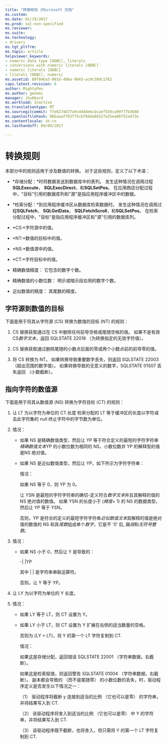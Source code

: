 ```yaml
---
title: "转换规则 |Microsoft 文档"
ms.custom: 
ms.date: 01/19/2017
ms.prod: sql-non-specified
ms.reviewer: 
ms.suite: 
ms.technology:
- drivers
ms.tgt_pltfrm: 
ms.topic: article
helpviewer_keywords:
- numeric data type [ODBC], literals
- conversions with numeric literals [ODBC]
- numeric literals [ODBC]
- literals [ODBC], numeric
ms.assetid: 89f846a3-001d-496a-9843-ac9c38dc1762
caps.latest.revision: 6
author: MightyPen
ms.author: genemi
manager: jhubbard
ms.workload: Inactive
ms.translationtype: MT
ms.sourcegitcommit: f7e6274d77a9cdd4de6cbcaef559ca99f77b3608
ms.openlocfilehash: 06baaaff03f75cbf04da86527a25ea60755a473e
ms.contentlocale: zh-cn
ms.lasthandoff: 09/09/2017

---
```

# <a name="rules-for-conversions"></a>转换规则
本部分中的规则适用于涉及数值的转换。 对于这些规则，定义了以下术语：  
  
-   *存储分配：*时将数据发送到数据库中的表列。 发生这种情况在调用过程**SQLExecute**， **SQLExecDirect**，和**SQLSetPos**。 在应用商店分配过程中，"目标"引用的数据库列和"源"是指应用程序缓冲区中的数据。  
  
-   *检索分配：*到应用程序缓冲区从数据库检索数据时。 发生这种情况在调用过程**SQLFetch**， **SQLGetData**， **SQLFetchScroll**，和**SQLSetPos**。 在检索分配过程中，"目标"是指应用程序缓冲区和"源"引用的数据库列。  
  
-   *CS:*字符源中的值。  
  
-   *NT:*数值的目标中的值。  
  
-   *NS:*数值源中的值。  
  
-   *CT:*字符目标中的值。  
  
-   精确数值精度： 它包含的数字个数。  
  
-   精确数值的小数位数： 明示或暗示段右侧的数字个数。  
  
-   近似数值的精度： 其尾数的精度。  
  
## <a name="character-source-to-numeric-target"></a>字符源到数值的目标  
 下面是用于将其从字符源 (CS) 转换为数值的目标 (NT) 的规则：  
  
1.  CS 替换获取通过在 CS 中删除任何前导空格或尾随空格的值。 如果不是有效 CS*数字文本*，返回 SQLSTATE 22018 （为转换指定的无效字符值）。  
  
2.  CS 替换获取通过删除尾随的小数点后面的零或两个小数点前的前导零的值。  
  
3.  将 CS 转换为 NT。 如果转换导致重要数字丢失，则返回 SQLSTATE 22003 （超出范围的数字值）。 如果转换导致的无意义的数字，SQLSTATE 01S07 丢失返回 （小数截断）。  
  
## <a name="numeric-source-to-character-target"></a>指向字符的数值源  
 下面是用于将其从数值源 (NS) 转换为字符目标 (CT) 的规则：  
  
1.  让 LT 为以字符为单位的 CT.长度 检索分配的 LT 等于缓冲区的长度以字符减去此字符集的 null 终止字符中的字节数为单位。  
  
2.  情况：  
  
    -   如果 NS 是精确数值类型，然后让 YP 等于符合定义的最短的字符字符串*精确数值文本*YP 的小数位数为相同的 NS，小数位数并 YP 的解释型的值是NS 绝对值。  
  
    -   如果 NS 是近似数值类型，然后让 YP，如下所示为字符字符串：  
  
         情况：  
  
         如果 NS 等于 0，则 YP 为 0。  
  
         让 YSN 是最短的字符字符串的确切-定义符合*数字文本*并且其解释的值的 NS 绝对值的数值。 如果 YSN 的长度小于 (*精度*+ 1) 的 NS 的数据类型，然后让 YP 等于 YSN。  
  
         否则，YP 是符合的定义的最短字符字符串*近似数值文本*其解释的值是绝对值的数值的 NS 和其*尾数*组成单个*数字*，它是不 '0' 后, 跟*段*和*无符号整数*。  
  
3.  情况：  
  
    -   如果 NS 小于 0，然后让 Y 是导致的：  
  
         -&#124; &#124;YP  
  
         其中 &#124; &#124; 是字符串串联运算符。  
  
         否则，让 Y 等于 YP。  
  
4.  让 LY 为以字符为单位的 Y 长度。  
  
5.  情况：  
  
    -   如果 LY 等于 LT，则 CT 设置为 Y。  
  
    -   如果 LY 小于 LT，则 CT 设置为 Y 扩展在右侧的适当数量的空格。  
  
         否则为 (LY > LT)，将 Y 的第一个 LT 字符复制到 CT.  
  
         情况：  
  
         如果这是存储分配，返回错误 SQLSTATE 22001 （字符串数据，右截断）。  
  
         如果这是检索赋值，则返回警告 SQLSTATE 01004 （字符串数据，右截断）。 副本都会导致的 （而不是尾随零） 的小数位数的丢失，时，驱动程序定义是否发生以下情况之一：  
  
         （1） 驱动程序将截断 y 连接到适当的比例 （它也可以是零） 的字符串，并将结果写入到 CT.  
  
         （2） 该驱动程序将舍入到适当的比例 （它也可以是零） 中 Y 的字符串，并将结果写入到 CT.  
  
         （3） 该驱动程序既不截断，也将舍入，但只需将 Y 的第一个 LT 字符复制到 CT.

